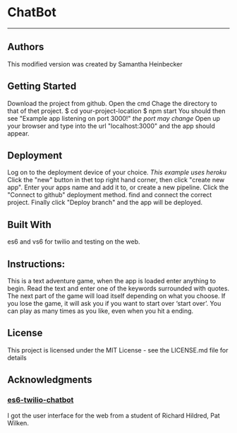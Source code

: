 # ChatBot
***

## Authors
This modified version was created by Samantha Heinbecker

## Getting Started
Download the project from github.
Open the cmd
Chage the directory to that of thet project.
  $ cd your-project-location
  $ npm start
 You should then see "Example app listening on port 3000!" *the port may change*
Open up your browser and type into the url "localhost:3000" and the app should appear.

## Deployment
Log on to the deployment device of your choice. *This example uses heroku*
Click the "new" button in thet top right hand corner, then click "create new app".
Enter your apps name and add it to,  or create a new pipeline.
Click the "Connect to github" deployment method. find and connect the correct project.
Finally click "Deploy branch" and the app will be deployed.


## Built With
es6 and vs6 for twilio and testing on the web.

## Instructions:
This is a text adventure game, when the app is loaded enter anything to begin. Read the text and enter one of the keywords surrounded with quotes. 
 The next part of the game will load itself depending on what you choose.
If you lose the game, it will ask you if you want to start over ‘start over’. You can play as many times as you like, even when you hit a ending.

## License
This project is licensed under the MIT License - see the LICENSE.md file for details


## Acknowledgments
### <a href="https://github.com/rhildred/es6-twilio-chatbot" target="_blank">es6-twilio-chatbot</a>

I got the user interface for the web from a student of Richard Hildred, Pat Wilken.



